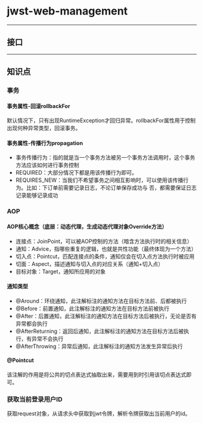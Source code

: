 # jwst-web-management
---
## 接口


---
## 知识点

### 事务

#### 事务属性-回滚rollbackFor

默认情况下，只有出现RuntimeException才回归异常。rollbackFor属性用于控制出现何种异常类型，回滚事务。

#### 事务属性-传播行为propagation

- 事务传播行为：指的就是当一个事务方法被另一个事务方法调用时，这个事务方法应该如何进行事务控制
- REQUIRED：大部分情况下都是用该传播行为即可。
- REQUIRES_NEW：当我们不希望事务之间相互影响时，可以使用该传播行为。比如：下订单前需要记录日志，不论订单保存成功与
  否，都需要保证日志记录能够记录成功
### AOP
#### AOP核心概念（底层：动态代理，生成动态代理对象Override方法）
- 连接点：JoinPoint，可以被AOP控制的方法（暗含方法执行时的相关信息）
- 通知：Advice，指哪些重复的逻辑，也就是共性功能（最终体现为一个方法）
- 切入点：Pointcut，匹配连接点的条件，通知仅会在切入点方法执行时被应用
- 切面：Aspect，描述通知与切入点的对应关系（通知+切入点）
- 目标对象：Target，通知所应用的对象
#### 通知类型
- @Around：环绕通知，此注解标注的通知方法在目标方法前、后都被执行
- @Before：前置通知，此注解标注的通知方法在目标方法前被执行
- @After：后置通知，此注解标注的通知方法在目标方法后被执行，无论是否有异常都会执行
- @AfterReturning：返回后通知，此注解标注的通知方法在目标方法后被执行，有异常不会执行
- @AfterThrowing：异常后通知，此注解标注的通知方法发生异常后执行
#### @Pointcut
该注解的作用是将公共的切点表达式抽取出来，需要用到时引用该切点表达式即可。
### 获取当前登录用户ID
获取request对象，从请求头中获取到jwt令牌，解析令牌获取出当前用户的id。
